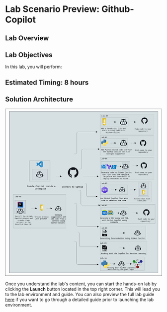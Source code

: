 # Lab Scenario Preview: Github-Copilot

## Lab Overview


## Lab Objectives

In this lab, you will perform:


## Estimated Timing: 8 hours

## Solution Architecture

![](media/archdia.PNG)

Once you understand the lab's content, you can start the hands-on lab by clicking the **Launch** button located in the top right corner. 
This will lead you to the lab environment and guide. You can also preview the full lab guide [here](https://experience.cloudlabs.ai/#/labguidepreview/cb411b13-5340-498e-a4c4-01d029a436eb)
if you want to go through a detailed guide prior to launching the lab environment. 
